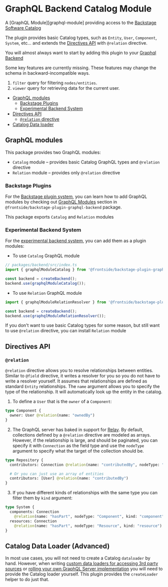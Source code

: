 # GraphQL Backend Catalog Module

A [GraphQL Module][graphql-module] providing access to the
[Backstage Software Catalog][catalog]

The plugin provides basic Catalog types, such as `Entity`, `User`,
`Component`, `System`, etc... and extends the [Directives
API][directives-api] with `@relation` directive.

You will almost always want to start by adding this plugin to your
[Graphql Backend][graphql-backend]

Some key features are currently missing. These features may change the schema in backward-incompatible ways.

1. `filter` query for filtering `nodes/entities`.
1. `viewer` query for retrieving data for the current user.

- [GraphQL modules](#graphql-modules)
  - [Backstage Plugins](#backstage-plugins)
  - [Experimental Backend System](#experimental-backend-system)
- [Directives API](#directives-api)
  - [`@relation` directive](#relation-directive)
- [Catalog Data loader](#catalog-data-loader-advanced)

## GraphQL modules

This package provides two GraphQL modules:
- `Catalog` module – provides basic Catalog GraphQL types and `@relation` directive
- `Relation` module – provides only `@relation` directive

### Backstage Plugins

For the [Backstage plugin system](https://backstage.io/docs/plugins/backend-plugin),
you can learn how to add GraphQL modules by checking out [GraphQL Modules](../graphql-backend/README.md#graphql-modules)
section in `@frontside/backstage-plugin-graphql-backend` package.

This package exports `Catalog` and `Relation` modules

### Experimental Backend System

For the [experimental backend system](https://backstage.io/docs/plugins/experimental-backend),
you can add them as a plugin modules:

- To use `Catalog` GraphQL module
```ts
// packages/backend/src/index.ts
import { graphqlModuleCatalog } from '@frontside/backstage-plugin-graphql-backend-module-catalog';

const backend = createBackend();
backend.use(graphqlModuleCatalog());
```

- To use `Relation` GraphQL module
```ts
import { graphqlModuleRelationResolver } from '@frontside/backstage-plugin-graphql-backend-module-catalog';

const backend = createBackend();
backend.use(graphqlModuleRelationResolver());
```

If you don't want to use basic Catalog types for some reason, but
still want to use `@relation` directive, you can install `Relation` module

## Directives API

### `@relation`

`@relation` directive allows you to resolve relationships between
entities. Similar to `@field` directive, it writes a resolver for you
so you do not have to write a resolver yourself. It assumes that
relationships are defined as standard `Entity` relationships. The
`name` argument allows you to specify the type of the relationship. It
will automatically look up the entity in the catalog.

1. To define a `User` that is the `owner` of a `Component`:

```graphql
type Component {
  owner: User @relation(name: "ownedBy")
}
```

2. The GraphQL server has baked in support for [Relay][relay]. By
   default, collections defined by a `@relation` directive are modeled as
   arrays. However, if the relationship is large, and should be
   paginated, you can specify it with `Connection` as the field type and
   use the `nodeType` argument to specify what the target of the
   collection should be.

```graphql
type Repository {
  contributors: Connection @relation(name: "contributedBy", nodeType: "User")

  # Or you can just use an array of entities
  contributors: [User] @relation(name: "contributedBy")
}
```

3. If you have different kinds of relationships with the same type you
   can filter them by `kind` argument:

```graphql
type System {
  components: Connection
    @relation(name: "hasPart", nodeType: "Component", kind: "component")
  resources: Connection
    @relation(name: "hasPart", nodeType: "Resource", kind: "resource")
}
```

## Catalog Data Loader (Advanced)

In most use cases, you will not need to create a Catalog `dataloader` by
hand. However, when writing [custom data loaders for accessing 3rd
party sources][custom-loader] or [rolling your own GraphQL Server
implementation][roll-your-own] you will need to provide the Catalog
loader yourself. This plugin provides the `createLoader` helper to do
just that.

[graphql-backend]: ../graphql-backend/README.md
[graphql-modules]: https://the-guild.dev/graphql/modules
[relay]: https://relay.dev/docs/guides/graphql-server-specification
[custom-loader]: ../graphql-backend/README.md#custom-data-loaders-advanced
[roll-your-own]: ../graphql-common/README.md#getting-started
[catalog]: https://backstage.io/docs/features/software-catalog/software-catalog-overview
[directives-api]: ../graphql-common/README.md#directives-api
